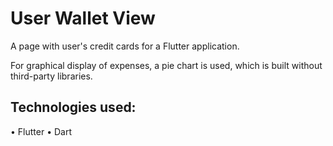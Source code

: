 # User Wallet View

A page with user's credit cards for a Flutter application.

For graphical display of expenses, a pie chart is used, which is built without third-party libraries.

## Technologies used:

• Flutter
• Dart
